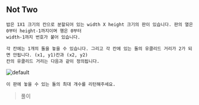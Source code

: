 ## Not Two

```
밥은 1X1 크기의 칸으로 분할되어 있는 width X height 크기의 판이 있습니다. 판의 열은 0부터 height-1까지이며 행은 0부터
width-1까지 번호가 붙어 있습니다.

각 칸에는 1개의 돌을 놓을 수 있습니다. 그리고 각 칸에 있는 돌의 유클리드 거리가 2가 되면 안됩니다. (x1, y1)칸과 (x2, y2)
칸의 유클리드 거리는 다음과 같이 정의됩니다.
```
![default](https://user-images.githubusercontent.com/46713032/52165353-20e9dc00-2743-11e9-8624-fd1e98b3c7f3.PNG)
```
이 판에 놓을 수 있는 돌의 최대 개수를 리턴해주세요.
```

>풀이
```

```

```cpp

```
